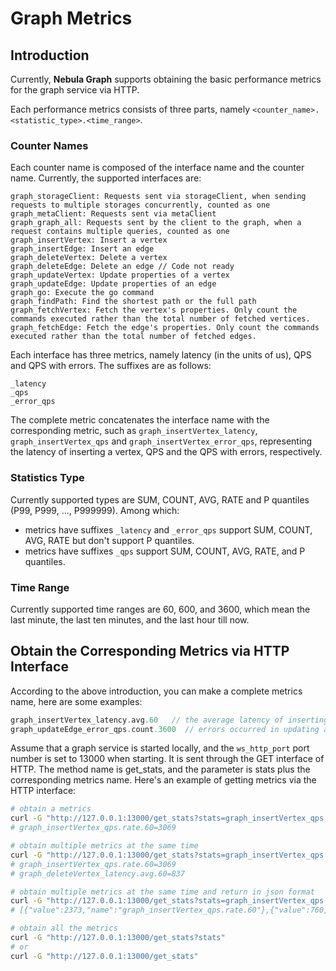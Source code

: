# Graph Metrics

## Introduction

Currently, **Nebula Graph** supports obtaining the basic performance metrics for the graph service via HTTP.

Each performance metrics consists of three parts, namely `<counter_name>.<statistic_type>.<time_range>`.

### Counter Names

Each counter name is composed of the interface name and the counter name. Currently, the supported interfaces are:

```text
graph_storageClient: Requests sent via storageClient, when sending requests to multiple storages concurrently, counted as one
graph_metaClient: Requests sent via metaClient
graph_graph_all: Requests sent by the client to the graph, when a request contains multiple queries, counted as one
graph_insertVertex: Insert a vertex
graph_insertEdge: Insert an edge
graph_deleteVertex: Delete a vertex
graph_deleteEdge: Delete an edge // Code not ready
graph_updateVertex: Update properties of a vertex
graph_updateEdge: Update properties of an edge
graph_go: Execute the go command
graph_findPath: Find the shortest path or the full path
graph_fetchVertex: Fetch the vertex's properties. Only count the commands executed rather than the total number of fetched vertices.
graph_fetchEdge: Fetch the edge's properties. Only count the commands executed rather than the total number of fetched edges.
```

Each interface has three metrics, namely latency (in the units of us), QPS and QPS with errors. The suffixes are as follows:

```text
_latency
_qps
_error_qps
```

The complete metric concatenates the interface name with the corresponding metric, such as `graph_insertVertex_latency`, `graph_insertVertex_qps` and `graph_insertVertex_error_qps`, representing the latency of inserting a vertex, QPS and the QPS with errors, respectively.

### Statistics Type

Currently supported types are SUM, COUNT, AVG, RATE and P quantiles (P99, P999, ..., P999999). Among which:

- metrics have suffixes `_latency` and `_error_qps` support SUM, COUNT, AVG, RATE but don't support P quantiles.
- metrics have suffixes `_qps` support SUM, COUNT, AVG, RATE, and P quantiles.

### Time Range

Currently supported time ranges are 60, 600, and 3600, which mean the last minute, the last ten minutes, and the last hour till now.

## Obtain the Corresponding Metrics via HTTP Interface

According to the above introduction, you can make a complete metrics name, here are some examples:

```cpp
graph_insertVertex_latency.avg.60   // the average latency of inserting a vertex in the last minute
graph_updateEdge_error_qps.count.3600  // errors occurred in updating an edge in the last hour
```

Assume that a graph service is started locally, and the `ws_http_port` port number is set to 13000 when starting. It is sent through the GET interface of HTTP. The method name is get_stats, and the parameter is stats plus the corresponding metrics name. Here's an example of getting metrics via the HTTP interface:

```bash
# obtain a metrics
curl -G "http://127.0.0.1:13000/get_stats?stats=graph_insertVertex_qps.rate.60"
# graph_insertVertex_qps.rate.60=3069

# obtain multiple metrics at the same time
curl -G "http://127.0.0.1:13000/get_stats?stats=graph_insertVertex_qps.rate.60, graph_deleteVertex_latency.avg.60"
# graph_insertVertex_qps.rate.60=3069
# graph_deleteVertex_latency.avg.60=837

# obtain multiple metrics at the same time and return in json format
curl -G "http://127.0.0.1:13000/get_stats?stats=graph_insertVertex_qps.rate.60, graph_deleteVertex_latency.avg.60&returnjson"
# [{"value":2373,"name":"graph_insertVertex_qps.rate.60"},{"value":760,"name":"graph_deleteVertex_latency.avg.60"}]

# obtain all the metrics
curl -G "http://127.0.0.1:13000/get_stats?stats"
# or
curl -G "http://127.0.0.1:13000/get_stats"
```
